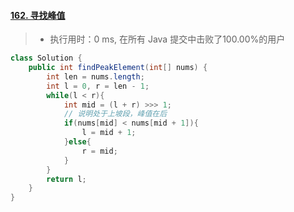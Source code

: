 #### [162. 寻找峰值](https://leetcode-cn.com/problems/find-peak-element/)

> - 执行用时：0 ms, 在所有 Java 提交中击败了100.00%的用户

```java
class Solution {
    public int findPeakElement(int[] nums) {
        int len = nums.length;
        int l = 0, r = len - 1;
        while(l < r){
            int mid = (l + r) >>> 1;
            // 说明处于上坡段，峰值在后
            if(nums[mid] < nums[mid + 1]){
                l = mid + 1;
            }else{
                r = mid;
            }
        }
        return l;
    }
}
```

